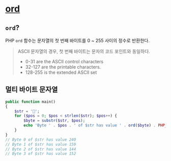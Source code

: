 # [ord](https://www.php.net/manual/en/function.ord.php)

## `ord`?

PHP `ord` 함수는 문자열의 첫 번째 바이트를 0 ~ 255 사이의 정수로 반환한다.

> ASCII 문자열의 경우, 첫 번째 바이트는 문자의 코드 포인트와 동일하다.
>
> - 0-31 are the ASCII control characters
> - 32-127 are the printable characters.
> - 128-255 is the extended ASCII set

## 멀티 바이트 문자열

```php
public function main()
{
    $str = '🐘';
    for ($pos = 0; $pos < strlen($str); $pos++) {
        $byte = substr($str, $pos);
        echo 'Byte ' . $pos . ' of $str has value ' . ord($byte) . PHP_EOL;
    }
}
// Byte 0 of $str has value 240
// Byte 1 of $str has value 159
// Byte 2 of $str has value 144
// Byte 3 of $str has value 152
```
